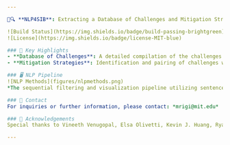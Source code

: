 ```yaml
---

🔋🔍 **NLP4SIB**: Extracting a Database of Challenges and Mitigation Strategies for Sodium-ion Battery Development 

![Build Status](https://img.shields.io/badge/build-passing-brightgreen)
![License](https://img.shields.io/badge/license-MIT-blue)

### 🌟 Key Highlights
- **Database of Challenges**: A detailed compilation of the challenges faced in the performance and synthesis of SIB CAMs: `database/challenge_database.xlsx`
- **Mitigation Strategies**: Identification and pairing of challenges with potential mitigation strategies: `database/mitigation_database.xlsx`

### 🖥️ NLP Pipeline
![NLP Methods](figures/nlpmethods.png)
*The sequential filtering and visualization pipeline utilizing sentence classification, phrase-level classification, and relationship extraction.*

### 📩 Contact
For inquiries or further information, please contact: *mrigi@mit.edu*

### 🙌 Acknowledgements
Special thanks to Vineeth Venugopal, Elsa Olivetti, Kevin J. Huang, Ryan Stephens and MIT for their support.

---
```

